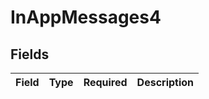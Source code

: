 # InAppMessages4


## Fields

| Field       | Type        | Required    | Description |
| ----------- | ----------- | ----------- | ----------- |